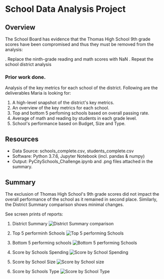 # School Data Analysis Project

## Overview
The School Board has evidence that the Thomas High School 9th grade scores have been compromised and thus they must be removed from the analysis:

. Replace the ninth-grade reading and math scores with NaN
. Repeat the school district analysis

### Prior work done.
Analysis of the key metrics for each school of the district. Following are the deliverables Maria is looking for:

1. A high-level snapshot of the district's key metrics.
2. An overview of the key metrics for each school.
3. Top and bottom 5 perfoming schools based on overall passing rate.
4. Average of math and reading by students in each grade level.
5. School's performance based on Budget, Size and Type.

## Resources
- Data Source: schools_complete.csv, students_complete.csv
- Software: Python 3.7.6, Jupyter Notebook (incl. pandas & numpy)
- Output: PyCitySchools_Challenge.ipynb and .png files attached in the summary.

## Summary
The exclusion of Thomas High School's 9th grade scores did not impact the overall performance of the school as it remained in second place.
Similarly, the District Summary comparison shows minimal changes.

See screen prints of reports:
1. District Summary
![District Summary comparison](https://user-images.githubusercontent.com/78666055/112367157-f5723480-8caf-11eb-8c14-f4fe18293006.png)

2. Top 5 performinh Schools
![Top 5 performing Schools](https://user-images.githubusercontent.com/78666055/112367215-058a1400-8cb0-11eb-8e7c-17998d8dc0db.png)

3. Bottom 5 performing schools
![Bottom 5 performing Schools](https://user-images.githubusercontent.com/78666055/112367229-0cb12200-8cb0-11eb-8d32-358777b340a8.png)

4. Score by Schools Spending
![Score by School Spending](https://user-images.githubusercontent.com/78666055/112367286-1d619800-8cb0-11eb-8ff6-9ff05f4030b7.png)

5. Score by School Size
![Score by School size](https://user-images.githubusercontent.com/78666055/112367327-2488a600-8cb0-11eb-8e00-5b2686e7f743.png)

6. Score by Schools Type
![Score by School Type](https://user-images.githubusercontent.com/78666055/112367360-2eaaa480-8cb0-11eb-8a36-a37c2e703111.png)
